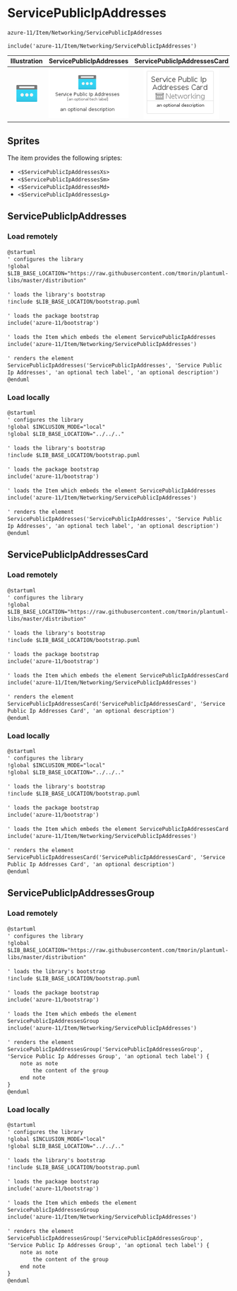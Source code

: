 # ServicePublicIpAddresses


```text
azure-11/Item/Networking/ServicePublicIpAddresses
```

```text
include('azure-11/Item/Networking/ServicePublicIpAddresses')
```



| Illustration | ServicePublicIpAddresses | ServicePublicIpAddressesCard | ServicePublicIpAddressesGroup |
| :---: | :---: | :---: | :---: |
| ![illustration for Illustration](../../../azure-11/Item/Networking/ServicePublicIpAddresses.png) | ![illustration for ServicePublicIpAddresses](../../../azure-11/Item/Networking/ServicePublicIpAddresses.Local.png) | ![illustration for ServicePublicIpAddressesCard](../../../azure-11/Item/Networking/ServicePublicIpAddressesCard.Local.png) | ![illustration for ServicePublicIpAddressesGroup](../../../azure-11/Item/Networking/ServicePublicIpAddressesGroup.Local.png) |



## Sprites
The item provides the following sriptes:

- `<$ServicePublicIpAddressesXs>`
- `<$ServicePublicIpAddressesSm>`
- `<$ServicePublicIpAddressesMd>`
- `<$ServicePublicIpAddressesLg>`





## ServicePublicIpAddresses

### Load remotely
```plantuml
@startuml
' configures the library
!global $LIB_BASE_LOCATION="https://raw.githubusercontent.com/tmorin/plantuml-libs/master/distribution"

' loads the library's bootstrap
!include $LIB_BASE_LOCATION/bootstrap.puml

' loads the package bootstrap
include('azure-11/bootstrap')

' loads the Item which embeds the element ServicePublicIpAddresses
include('azure-11/Item/Networking/ServicePublicIpAddresses')

' renders the element
ServicePublicIpAddresses('ServicePublicIpAddresses', 'Service Public Ip Addresses', 'an optional tech label', 'an optional description')
@enduml
```

### Load locally
```plantuml
@startuml
' configures the library
!global $INCLUSION_MODE="local"
!global $LIB_BASE_LOCATION="../../.."

' loads the library's bootstrap
!include $LIB_BASE_LOCATION/bootstrap.puml

' loads the package bootstrap
include('azure-11/bootstrap')

' loads the Item which embeds the element ServicePublicIpAddresses
include('azure-11/Item/Networking/ServicePublicIpAddresses')

' renders the element
ServicePublicIpAddresses('ServicePublicIpAddresses', 'Service Public Ip Addresses', 'an optional tech label', 'an optional description')
@enduml
```

## ServicePublicIpAddressesCard

### Load remotely
```plantuml
@startuml
' configures the library
!global $LIB_BASE_LOCATION="https://raw.githubusercontent.com/tmorin/plantuml-libs/master/distribution"

' loads the library's bootstrap
!include $LIB_BASE_LOCATION/bootstrap.puml

' loads the package bootstrap
include('azure-11/bootstrap')

' loads the Item which embeds the element ServicePublicIpAddressesCard
include('azure-11/Item/Networking/ServicePublicIpAddresses')

' renders the element
ServicePublicIpAddressesCard('ServicePublicIpAddressesCard', 'Service Public Ip Addresses Card', 'an optional description')
@enduml
```

### Load locally
```plantuml
@startuml
' configures the library
!global $INCLUSION_MODE="local"
!global $LIB_BASE_LOCATION="../../.."

' loads the library's bootstrap
!include $LIB_BASE_LOCATION/bootstrap.puml

' loads the package bootstrap
include('azure-11/bootstrap')

' loads the Item which embeds the element ServicePublicIpAddressesCard
include('azure-11/Item/Networking/ServicePublicIpAddresses')

' renders the element
ServicePublicIpAddressesCard('ServicePublicIpAddressesCard', 'Service Public Ip Addresses Card', 'an optional description')
@enduml
```

## ServicePublicIpAddressesGroup

### Load remotely
```plantuml
@startuml
' configures the library
!global $LIB_BASE_LOCATION="https://raw.githubusercontent.com/tmorin/plantuml-libs/master/distribution"

' loads the library's bootstrap
!include $LIB_BASE_LOCATION/bootstrap.puml

' loads the package bootstrap
include('azure-11/bootstrap')

' loads the Item which embeds the element ServicePublicIpAddressesGroup
include('azure-11/Item/Networking/ServicePublicIpAddresses')

' renders the element
ServicePublicIpAddressesGroup('ServicePublicIpAddressesGroup', 'Service Public Ip Addresses Group', 'an optional tech label') {
    note as note
        the content of the group
    end note
}
@enduml
```

### Load locally
```plantuml
@startuml
' configures the library
!global $INCLUSION_MODE="local"
!global $LIB_BASE_LOCATION="../../.."

' loads the library's bootstrap
!include $LIB_BASE_LOCATION/bootstrap.puml

' loads the package bootstrap
include('azure-11/bootstrap')

' loads the Item which embeds the element ServicePublicIpAddressesGroup
include('azure-11/Item/Networking/ServicePublicIpAddresses')

' renders the element
ServicePublicIpAddressesGroup('ServicePublicIpAddressesGroup', 'Service Public Ip Addresses Group', 'an optional tech label') {
    note as note
        the content of the group
    end note
}
@enduml
```

